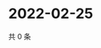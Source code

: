 # 2022-02-25

共 0 条

<!-- BEGIN WEIBO -->
<!-- 最后更新时间 Fri Feb 25 2022 21:16:02 GMT+0800 (China Standard Time) -->

<!-- END WEIBO -->
